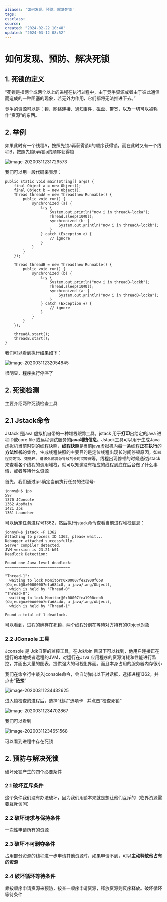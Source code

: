 ```yaml
---
aliases: '如何发现、预防、解决死锁'
tags: 
cssclass:
source:
created: "2024-02-22 10:48"
updated: "2024-03-12 08:52"
---
```

# 如何发现、预防、解决死锁

## 1. 死锁的定义

“死锁是指两个或两个以上的进程在执行过程中，由于竞争资源或者由于彼此通信而造成的一种阻塞的现象，若无外力作用，它们都将无法推进下去。”

竞争的资源可以是：锁、网络连接、通知事件，磁盘、带宽，以及一切可以被称作“资源”的东西。

## 2. 举例

如果此时有一个线程A，按照先锁a再获得锁b的顺序获得锁，而在此时又有一个线程B，按照先锁b再锁a的顺序获得锁

![image-20200311231729573](https://cdn.jsdelivr.net/gh/MrJackC/PicGoImages/other/202403120852230.png)

我们可以用一段代码来表示：

```
public static void main(String[] args) {
    final Object a = new Object();
    final Object b = new Object();
    Thread threadA = new Thread(new Runnable() {
        public void run() {
            synchronized (a) {
                try {
                    System.out.println("now i in threadA-locka");
                    Thread.sleep(1000l);
                    synchronized (b) {
                        System.out.println("now i in threadA-lockb");
                    }
                } catch (Exception e) {
                    // ignore
                }
            }
        }
    });

    Thread threadB = new Thread(new Runnable() {
        public void run() {
            synchronized (b) {
                try {
                    System.out.println("now i in threadB-lockb");
                    Thread.sleep(1000l);
                    synchronized (a) {
                        System.out.println("now i in threadB-locka");
                    }
                } catch (Exception e) {
                    // ignore
                }
            }
        }
    });

    threadA.start();
    threadB.start();
}

```

我们可以看到执行结果如下：

![image-20200311232054845](https://cdn.jsdelivr.net/gh/MrJackC/PicGoImages/other/202403120852267.png)

很明显，程序执行停滞了

## 2. 死锁检测

主要介绍两种死锁检查工具

## 2.1 Jstack命令

Jstack 是java 虚拟机自带的一种堆栈跟踪工具。jstack 用于**打印**出给定的java 进程ID或core file 或远程调试服务的**java堆栈信息**。Jstack工具可以用于生成Java虚拟机当前时刻的线程快照，**线程快照**是当前java虚拟机内每一条线程**正在执行**的**方法堆栈**的集合，生成线程快照的主要目的是定位线程出现长时间停顿原因，如`线程间死锁`、`死循环`、`请求外部资源导致的长时间等待`等。线程出现停顿的时候通过jstack来查看各个线程的调用堆栈，就可以知道没有相应的线程到底在后台做了什么事情，或者等待什么资源

首先，我们通过jps确定当前执行任务的进程号:

```
jonny@~$ jps
597
1370 JConsole
1362 AppMain
1421 Jps
1361 Launcher
```

可以确定任务进程号1362，然后执行jstack命令查看当前进程堆栈信息：

```
jonny@~$ jstack -F 1362
Attaching to process ID 1362, please wait...
Debugger attached successfully.
Server compiler detected.
JVM version is 23.21-b01
Deadlock Detection:

Found one Java-level deadlock:
=============================

"Thread-1":
  waiting to lock Monitor@0x00007fea1900f6b8 (Object@0x00000007efa684c8, a java/lang/Object),
  which is held by "Thread-0"
"Thread-0":
  waiting to lock Monitor@0x00007fea1900ceb0 (Object@0x00000007efa684d8, a java/lang/Object),
  which is held by "Thread-1"

Found a total of 1 deadlock.

```

可以看到，进程的确存在死锁，两个线程分别在等待对方持有的Object对象

### 2.2 JConsole 工具

Jconsole 是 Jdk自带的监控工具，在Jdk/bin 目录下可以找到，他用户连接正在运行的本地或者远程的JVM，对运行在Java 应用程序的资源消耗和性能进行监控，并画出大量的图表，提供强大的可视化界面。而且本身占用的服务器内存很小

我们在命令行中敲入jconsole命令，会自动弹出以下对话框，选择进程1362，并点击“**链接**”

![image-20200311234432625](https://cdn.jsdelivr.net/gh/MrJackC/PicGoImages/other/202403120852299.png)

进入锁检查的进程后，选择“线程”选项卡，并点击“检查死锁”

![image-20200311234702867](https://cdn.jsdelivr.net/gh/MrJackC/PicGoImages/other/202403120852324.png)

我们可以看到

![image-20200311234651568](https://cdn.jsdelivr.net/gh/MrJackC/PicGoImages/other/202403120852354.png)

可以看到进程中存在死锁

## 2. 预防与解决死锁

破坏死锁产生的四个必要条件

### 2.1 破坏互斥条件

这个条件我们没有办法破坏，因为我们用锁本来就是想让他们互斥的（临界资源需要互斥访问）

### 2.2 破坏请求与保持条件

一次性申请所有的资源

### 2.3 破坏不可剥夺条件

占用部分资源的线程进一步申请其他资源时，如果申请不到，可以**主动释放他占有的资源**

### 2.4 破坏循环等待条件

靠按顺序申请资源来预防，按某一顺序申请资源，释放资源则反序释放。破坏循环等待条件

